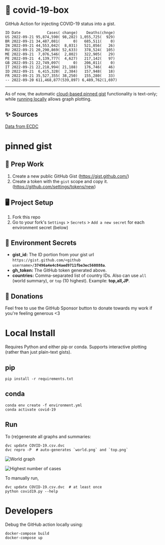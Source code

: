 # 🏥 covid-19-box

GitHub Action for injecting COVID-19 status into a gist.

```
ID Date            Cases( change)    Deaths(chnge)
US 2022-09-21 95,874,590( 98,282) 1,055,725(  929)
BR 2022-09-21 34,487,081(      0)   685,511(    0)
IN 2022-09-21 44,553,042(  8,031)   521,056(   26)
RU 2022-09-21 20,290,869( 52,633)   378,524(  105)
ME 2022-09-21  7,076,546(  2,802)   322,905(   29)
PE 2022-09-21  4,139,777(  4,627)   217,142(   97)
GB 2022-09-21 22,749,097(      0)   206,011(    0)
IT 2022-09-21 22,218,994( 21,188)   176,746(   46)
ID 2022-09-21  6,415,328(  2,384)   157,948(   18)
FR 2022-09-21 35,527,355( 38,250)   155,280(   33)
-- 2022-09-20 611,468,877(539,897) 6,489,762(1,697)
```

---

As of now, the automatic [cloud-based pinned gist](#pinned-gist) functionality is text-only;
while [running locally](#local-install) allows graph plotting.

## ✨ Sources

[Data from ECDC](https://www.ecdc.europa.eu/en/publications-data/download-todays-data-geographic-distribution-covid-19-cases-worldwide)

# pinned gist

## 🎒 Prep Work
1. Create a new public GitHub Gist (https://gist.github.com/)
1. Create a token with the `gist` scope and copy it. (https://github.com/settings/tokens/new)

## 🖥 Project Setup
1. Fork this repo
1. Go to your fork's `Settings` > `Secrets` > `Add a new secret` for each environment secret (below)

## 🤫 Environment Secrets
- **gist_id:** The ID portion from your gist url `https://gist.github.com/<github username>/`**`37496a4e4c84aed9711fbe3ec560888a`**.
- **gh_token:** The GitHub token generated above.
- **countries:** Comma-separated list of country IDs. Also can use `all` (world summary), or `top` (10 highest). Example: **top,all,JP**.

## 💸 Donations

Feel free to use the GitHub Sponsor button to donate towards my work if you're feeling generous <3

# Local Install

Requires Python and either pip or conda. Supports interactive plotting (rather than just plain-text gists).

## pip

```
pip install -r requirements.txt
```

## conda

```
conda env create -f environment.yml
conda activate covid-19
```

## Run

To (re)generate all graphs and summaries:

```
dvc update COVID-19.csv.dvc
dvc repro -P  # auto-generates `world.png` and `top.png`
```

![World graph](world.png)

![Highest number of cases](top.png)

To manually run,

```
dvc update COVID-19.csv.dvc  # at least once
python covid19.py --help
```

# Developers

Debug the GitHub action locally using:

```
docker-compose build
docker-compose up
```
